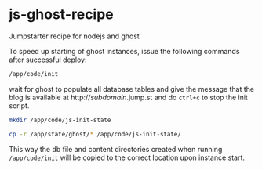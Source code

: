 # js-ghost-recipe
Jumpstarter recipe for nodejs and ghost

To speed up starting of ghost instances, issue the following commands after successful deploy:

```bash
/app/code/init
```

wait for ghost to populate all database tables and give the message that the blog is available at http://_subdomain_.jump.st and do `ctrl+c` to stop the init script.

```bash
mkdir /app/code/js-init-state
```

```bash
cp -r /app/state/ghost/* /app/code/js-init-state/
```

This way the db file and content directories created when running `/app/code/init` will be copied to the correct location upon instance start.
